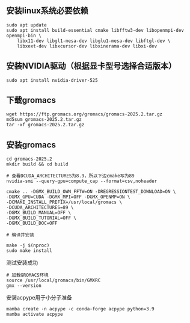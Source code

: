 
## 安装linux系统必要依赖
```shell
sudo apt update
sudo apt install build-essential cmake libfftw3-dev libopenmpi-dev openmpi-bin \
    libx11-dev libgl1-mesa-dev libglu1-mesa-dev libftgl-dev \
    libxext-dev libxcursor-dev libxinerama-dev libxi-dev
```

## 安装NVIDIA驱动（根据显卡型号选择合适版本）
```shell
sudo apt install nvidia-driver-525
```


## 下载gromacs
```shell
wget https://ftp.gromacs.org/gromacs/gromacs-2025.2.tar.gz
md5sum gromacs-2025.2.tar.gz
tar -xf gromacs-2025.2.tar.gz
```

## 安装gromacs
```shell
cd gromacs-2025.2
mkdir build && cd build

# 查看DCUDA_ARCHITECTURES为8.9，所以下边cmake写为89
nvidia-smi --query-gpu=compute_cap --format=csv,noheader

cmake .. -DGMX_BUILD_OWN_FFTW=ON -DREGRESSIONTEST_DOWNLOAD=ON \
-DGMX_GPU=CUDA -DGMX_MPI=OFF -DGMX_OPENMP=ON \
-DCMAKE_INSTALL_PREFIX=/usr/local/gromacs \
-DCUDA_ARCHITECTURES=89 \
-DGMX_BUILD_MANUAL=OFF \
-DGMX_BUILD_TUTORIAL=OFF \
-DGMX_BUILD_DOC=OFF

# 编译并安装

make -j $(nproc)
sudo make install

```

测试安装成功
```shell
# 加载GROMACS环境
source /usr/local/gromacs/bin/GMXRC
gmx --version
```

安装acpype用于小分子准备
```shell
mamba create -n acpype -c conda-forge acpype python=3.9
mamba activate acpype
```
